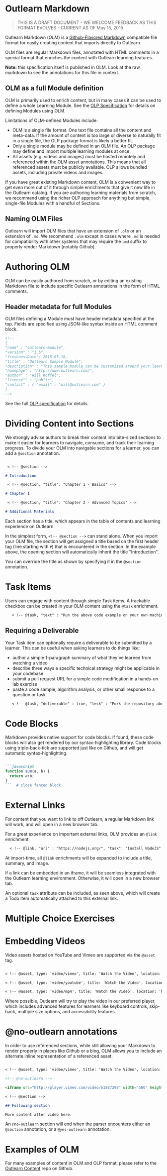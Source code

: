 <!--
{
"name" : "outlearn-markdown-specification",
"version" : "0.2.0",
"freshnessDate": 2015-05-18,
"title" : "Outlearn Markdown Specification",
"description": "OLM (Outlearn Markdown) is an annotated, markdown-compatible text format for importing simple learning content as Outlearn modules.",
"homepage" : "http://www.github.com/outlearn-content/outlearn-markdown-spec",
"author" : "Will Koffel",
"license" : "CC BY",
"contact" : {"email": "will@outlearn.com"}
}
-->

<!-- @section -->

# Outlearn Markdown

> THIS IS A DRAFT DOCUMENT - WE WELCOME FEEDBACK AS THIS FORMAT EVOLVES - CURRENT AS OF May 15, 2015

Outlearn Markdown (*OLM*) is a [Github-Flavored Markdown](https://help.github.com/articles/github-flavored-markdown/) compatible file format for easily creating content that imports directly to Outlearn.

OLM files are regular Markdown files, annotated with HTML comments in a special format that enriches the content with Outlearn learning features.

**Note:** this specification itself is published in OLM.  Look at the raw markdown to see the annotations for this file in context.

## OLM as a full Module definition

OLM is primarily used to enrich content, but in many cases it can be used to define a whole Learning Module.  See the [OLP Specification](https://github.com/outlearn-content/outlearn-olp-spec) for details on defining Modules using OLM.

Limitations of OLM-defined Modules include:

* OLM is a single file format.  One text file contains all the content and meta-data.  If the amount of content is too large or diverse to naturally fit in a single file, the OLP package format is likely a better fit.
* Only a single module may be defined in an OLM file. An OLP package may define and import multiple learning modules at once.
* All assets (e.g. videos and images) must be hosted remotely and referenced within the OLM asset annotations.  This means that all referenced assets must be publicly available.  OLP allows bundled assets, including private videos and images.

If you have great existing Markdown content, OLM is a convenient way to get even more out of it through simple enrichments that give it new life in the Outlearn catalog.  If you are authoring learning materials from scratch, we recommend using the richer OLP approach for anything but simple, single-file Modules with a handful of Sections.

## Naming OLM Files

Outlearn will import OLM files that have an extension of `.olm` or an extension of `.md`.  We recommend `.olm` except in cases where `.md` is needed for compatibility with other systems that may require the `.md` suffix to properly render Markdown (notably Github).

<!-- @section -->

# Authoring OLM

OLM can be easily authored from scratch, or by editing an existing Markdown file to include specific Outlearn annotations in the form of HTML comments.

## Header metadata for full Modules

OLM files defining a Module must have header metadata specified at the top.  Fields are specified using JSON-like syntax inside an HTML comment block.

```markdown
<!--
{
"name" : "outlearn-module",
"version" : "1.5",
"freshnessDate": 2015-05-18,
"title" : "Outlearn Sample Module",
"description" : "This sample module can be customized around your learning content.",
"homepage" : "http://www.outlearn.com/",
"author" : "Will Koffel",
"license"" : "public",
"contact" : { "email" : "will@outlearn.com" }
}
-->
```

See the full [OLP specification](https://github.com/outlearn-content/outlearn-olp-spec) for details.


<!-- @section -->

# Dividing Content into Sections

We strongly advise authors to break their content into bite-sized sections to make it easier for learners to navigate, consume, and track their learning progress.  To divide your OLM into navigable sections for a learner, you can add a `@section` annotation.

```markdown

 < !-- @section -->

# Introduction

 < !-- @section, "title": "Chapter 1 - Basics" -->

# Chapter 1

 < !-- @section, "title": "Chapter 2 - Advanced Topics" -->

# Additional Materials

```

Each section has a title, which appears in the table of contents and learning experience on Outlearn.

In the simplest form, `<!-- @section -->` can stand alone.  When you import your OLM file, the section will get assigned a title based on the first header tag (line starting with `#`) that is encountered in the section.  In the example above, the opening section will automatically inherit the title "Introduction".

You can override the title as shown by specifying it in the `@section` annotation.

<!-- @section -->

# Task Items

Users can engage with content through simple Task items.  A trackable checkbox can be created in your OLM content using the `@task` enrichment.


```markdown
   < !-- @task, "text" : "Run the above code example on your own machine."-->
```

## Requiring a Deliverable

Your Task item can optionally require a deliverable to be submitted by a learner.  This can be useful when asking learners to do things like:

- author a simple 1-paragraph summary of what they've learned from watching a video
- describe three ways a specific technical strategy might be applicable in your codebase
- submit a pull request URL for a simple code modification in a hands-on lab exercise
- paste a code sample, algorithm analysis, or other small response to a question or task

```markdown
   < !-- @task, "deliverable" : true, "tesk" : "Fork the repository above, fix the broken test, and submit a URL for your pull-request."-->
```

<!-- @section -->

# Code Blocks

Markdown provides native support for code blocks.  If found, these code blocks will also get rendered by our syntax-highlighting library.  Code blocks using triple-back-tick are supported just like on Github, and will get automatic syntax-highlighting.

```markdown

```javascript
function sum(a, b) {
  return a+b;
}
```  # close fenced block

```

<!-- @section -->

# External Links

For content that you want to link to off Outlearn, a regular Markdown link will work, and will open in a new browser tab.

For a great experience on important external links, OLM provides an `@link` enrichment.

```markdown
  < !-- @link, "url" : "https://nodejs.org/", "task": "Install NodeJS" -->
```

At import-time, all `@link` enrichments will be expanded to include a title, summary, and image.  

If a link can be embedded in an iframe, it will be seamless integrated with the Outlearn learning environment.  Otherwise, it will open in a new browser tab.

An optional `task` attribute can be included, as seen above, which will create a Todo item automatically attached to this external link.

<!-- @section -->

# Multiple Choice Exercises


<!-- @section -->

# Embedding Videos

Video assets hosted on YouTube and Vimeo are supported via the `@asset` tag.

```markdown

< !-- @asset, type: 'video/vimeo', title: 'Watch the Video', location: 'https://vimeo.com/61887298' -->

< !-- @asset, type: 'video/youtube', title: 'Watch the Video', location: 'https://www.youtube.com/watch?v=CmjeCchGRQo' -->

< !-- @asset, type: 'video/mp4', title: 'Watch the Video', location: 'http://www.example.com/training/video1.mp4' -->

```

Where possible, Outlearn will try to play the video in our preferred player, which includes advanced features for learners like keyboard controls, skip-back, multiple size options, and accessibility features.

<!-- @section -->

# @no-outlearn annotations

In order to use referenced sections, while still allowing your Markdown to render properly in places like Github or a blog, OLM allows you to include an alternate inline representation of a referenced asset.

```markdown

< !-- @asset, type: 'video/vimeo', title: 'Watch the Video', location: 'https://vimeo.com/61887298' -->

<!-- @no-outlearn -->

<iframe src="http://player.vimeo.com/video/61887298" width="500" height="281" frameborder="0" webkitallowfullscreen mozallowfullscreen allowfullscreen></iframe> <p><a href="https://vimeo.com/61887298">Build Podcast 035 Capistrano</a> from <a href="https://vimeo.com/sayanee">Sayanee</a> on <a href="https://vimeo.com">Vimeo</a>.</p>

< !-- @section -->

## Following section

More content after video here.

```

An `@no-outlearn` section will end when the parser encounters either an `@section` annotation, or a `@yes-outlearn` annotation.

<!-- @section, "tracked": false -->

# Examples of OLM

For many examples of content in OLM and OLP format, please refer to the [Outlearn Content](http://www.github.com/outlearn-content) repo on Github.
